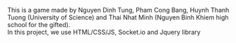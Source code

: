 This is a game made by Nguyen Dinh Tung, Pham Cong Bang, Huynh Thanh Tuong (University of Science) and Thai Nhat Minh (Nguyen Binh Khiem high school for the gifted).\
In this project, we use HTML/CSS/JS, Socket.io and Jquery library
